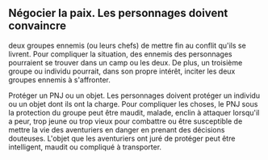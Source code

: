 ## Négocier la paix. Les personnages doivent convaincre

deux groupes ennemis (ou leurs chefs) de mettre fin au conflit
qu'ils se livrent. Pour compliquer la situation, des ennemis des
personnages pourraient se trouver dans un camp ou les deux.
De plus, un troisième groupe ou individu pourrait, dans son
propre intérêt, inciter les deux groupes ennemis à s'affronter.

Protéger un PNJ ou un objet. Les personnages doivent
protéger un individu ou un objet dont ils ont la charge. Pour
compliquer les choses, le PNJ sous la protection du groupe
peut être maudit, malade, enclin à attaquer lorsqu'il a peur,
trop jeune ou trop vieux pour combattre ou être susceptible
de mettre la vie des aventuriers en danger en prenant des
décisions douteuses. L'objet que les aventuriers ont juré
de protéger peut être intelligent, maudit ou compliqué à
transporter.

